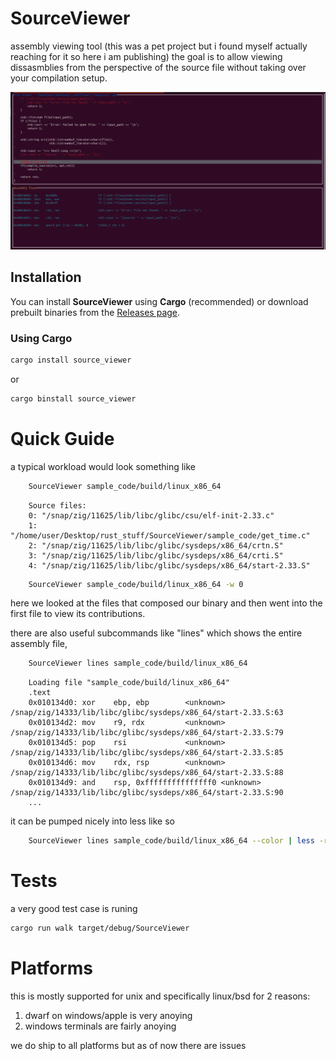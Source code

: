 # SourceViewer
assembly viewing tool (this was a pet project but i found myself actually reaching for it so here i am publishing)
the goal is to allow viewing dissasmblies from the perspective of the source file without taking over your compilation setup.


![example of walk](https://github.com/nevakrien/SourceViewer/raw/main/new_example_cpp.png)

## Installation

You can install **SourceViewer** using **Cargo** (recommended) or download prebuilt binaries from the [Releases page](https://github.com/nevakrien/SourceViewer/releases).

### Using Cargo
```bash
cargo install source_viewer
```
or

```bash
cargo binstall source_viewer
```


# Quick Guide
a typical workload would look something like 
```bash
	SourceViewer sample_code/build/linux_x86_64
```
```
	Source files:
	0: "/snap/zig/11625/lib/libc/glibc/csu/elf-init-2.33.c"
	1: "/home/user/Desktop/rust_stuff/SourceViewer/sample_code/get_time.c"
	2: "/snap/zig/11625/lib/libc/glibc/sysdeps/x86_64/crtn.S"
	3: "/snap/zig/11625/lib/libc/glibc/sysdeps/x86_64/crti.S"
	4: "/snap/zig/11625/lib/libc/glibc/sysdeps/x86_64/start-2.33.S"
```
```bash
	SourceViewer sample_code/build/linux_x86_64 -w 0
```
here we looked at the files that composed our binary and then went into the first file to view its contributions.


there are also useful subcommands like "lines" which shows the entire assembly file,
```bash
	SourceViewer lines sample_code/build/linux_x86_64
```
```
	Loading file "sample_code/build/linux_x86_64"
	.text
	0x010134d0: xor    ebp, ebp        <unknown> /snap/zig/14333/lib/libc/glibc/sysdeps/x86_64/start-2.33.S:63
	0x010134d2: mov    r9, rdx         <unknown> /snap/zig/14333/lib/libc/glibc/sysdeps/x86_64/start-2.33.S:79
	0x010134d5: pop    rsi             <unknown> /snap/zig/14333/lib/libc/glibc/sysdeps/x86_64/start-2.33.S:85
	0x010134d6: mov    rdx, rsp        <unknown> /snap/zig/14333/lib/libc/glibc/sysdeps/x86_64/start-2.33.S:88
	0x010134d9: and    rsp, 0xfffffffffffffff0 <unknown> /snap/zig/14333/lib/libc/glibc/sysdeps/x86_64/start-2.33.S:90
	...
```

it can be pumped nicely into less like so
```bash
	SourceViewer lines sample_code/build/linux_x86_64 --color | less -r
```


# Tests
a very good test case is runing 
```bash
cargo run walk target/debug/SourceViewer
```

# Platforms
this is mostly supported for unix and specifically linux/bsd for 2 reasons:
1. dwarf on windows/apple is very anoying
2. windows terminals are fairly anoying

we do ship to all platforms but as of now there are issues

